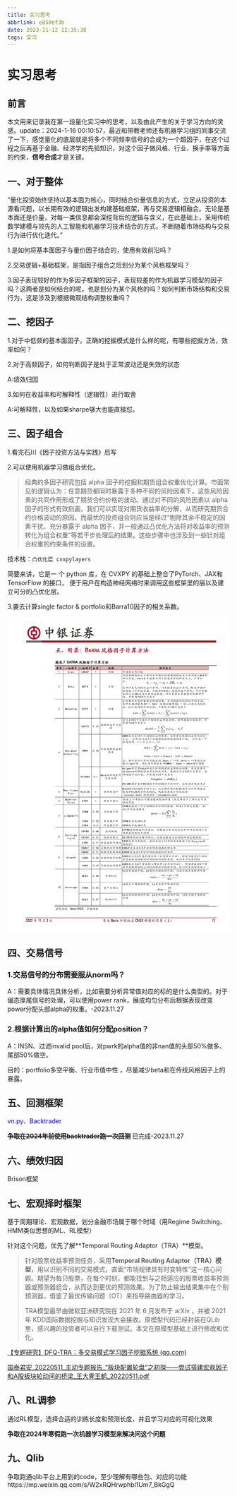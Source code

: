 ```yaml
---
title: 实习思考
abbrlink: e850ef3b
date: 2023-11-12 12:35:38
tags: 实习
---
```


# 实习思考

## 前言

​	本文用来记录我在第一段量化实习中的思考，以及由此产生的关于学习方向的灵感。
​	update：2024-1-16 00:10:57，最近和带教老师还有机器学习组的同事交流了一下，感觉量化的底层就是将多个不同频率信号的合成为一个超因子，在这个过程之后再基于金融、经济学的先验知识，对这个因子做风格、行业、换手率等方面的约束，**信号合成**才是关键。

## 一、对于整体

​	“量化投资始终坚持以基本面为核心，同时结合价量信息的方式，立足从投资的本源看问题，以长期有效的逻辑出发构建基础框架，再与交易逻辑相融合。无论是基本面还是价量，对每一类信息都会深挖背后的逻辑与含义，在此基础上，采用传统数学建模与领先的人工智能和机器学习技术结合的方式，不断随着市场结构与交易行为进行优化迭代。”

1.是如何将基本面因子与量价因子结合的，使用有效前沿吗？

2.交易逻辑+基础框架，是指因子组合之后划分为某个风格框架吗？

3.因子表现较好的作为多因子框架的因子，表现较差的作为机器学习模型的因子吗？这两者是如何结合的呢，也是划分为某个风格的吗？如何判断市场结构和交易行为，这是涉及到根据微观结构调整权重吗？

## 二、挖因子

1.对于中低频的基本面因子，正确的挖掘模式是什么样的呢，有哪些挖掘方法，效率如何？

2.对于高频因子，如何判断因子是处于正常波动还是失效的状态

A:绩效归因

3.如何在收益率和可解释性（逻辑性）进行取舍

A:可解释性，以及如果sharpe够大也能直接怼。

## 三、因子组合

1.看完石川《因子投资方法与实践》后写

2.可以使用机器学习做组合优化。

> 经典的多因子研究包括 alpha 因子的挖掘和期货组合权重优化计算。市面常见的逻辑认为：任意期货都同时暴露于多种不同的风险因素下，这些风险因素的共同作用形成了期货合约价格的波动。通过对不同的风险因素以 alpha 因子的形式有效刻画，我们可以实现对期货收益率的分解，从而研究期货合约价格波动的原因。而最优的投资组合则应当是经过“剔除其余不稳定的因素干扰、充分暴露于 alpha 因子，并一般通过凸优化方法将对收益率的预测转化为组合权重”等若干步处理后的结果。这些步骤中也涉及到一些针对组合权重的约束条件的设置。

技术栈：`凸优化层 cvxpylayers`

简要来讲，它是一 个 python 库，在 CVXPY 的基础上整合了PyTorch、JAX和 TensorFlow 的接口， 便于用户在构造神经网络时来调用这些框架里的层以及建立可分的凸优化层。

3.要去计算single factor & portfolio和Barra10因子的相关系数。

![提取自中银证券_20201103-中银证券-中银证券量化权益投资系列报告（二）：有关Barra中国权益CNE5模型的思考（上）](./实习思考/提取自中银证券_20201103-中银证券-中银证券量化权益投资系列报告（二）：有关Barra中国权益CNE5模型的思考（上）.png)



## 四、交易信号

### 1.交易信号的分布需要服从norm吗？

A：需要具体情况具体分析，比如需要分析异常值对应的标的是什么类型的。对于偏态厚尾信号的处理，可以使用power rank，展成均匀分布后根据表现改变power分配头部alpha的权重。-2023.11.27

### 2.根据计算出的alpha值如何分配position？

A：INSN、过滤invalid pool后，对pwrk的alpha值的非nan值的头部50%做多、尾部50%做空。

目的：portfolio多空平衡、行业市值中性 ，尽量减少beta和在传统风格因子上的暴露。

## 五、回测框架

<font color = blue>vn.py、Backtrader</font>

**~~争取在2024年前使用backtrader跑一次回测~~**	已完成-2023.11.27

## 六、绩效归因

Brison框架

## 七、宏观择时框架

基于周期理论、宏观数据，划分金融市场属于哪个时域（用Regime Switching、HMM类似思想的ML、RL模型）

针对这个问题，优先了解**Temporal Routing Adaptor（TRA）**模型。

> 针对股票收益率预测任务，采用**Temporal Routing Adaptor（TRA）模型**，用以识别不同的交易模式，直面“市场规律具有时变特性”这一核心问题。期望为每只股票，在每个时刻，都能找到与之相适应的股票收益率预测器或预测器组合，从而达到更优的预测效果。为了防止输出结果集中在个别预测器，借鉴了最优传输问题（OT）来指导路由器的学习。
>
> TRA模型最早由微软亚洲研究院在 2021 年 6 月发布于 arXiv ，并被 2021 年 KDD国际数据挖掘与知识发现大会接收。原模型代码已经封装在QLib里，感兴趣的投资者可以自行下载测试。本文在原模型基础上进行修改和优化。

[【专题研究】DFQ-TRA：多交易模式学习因子挖掘系统 (qq.com)](https://mp.weixin.qq.com/s/pSdRtVVegwn5w5tu3IIreQ?poc_token=HOYAeGWjlNdg2VF8t711Tsb2T_4ztnGQDu24dHle)

 [国泰君安_20220511_主动专题报告_“板块配置轮盘”之初探——尝试搭建宏观因子和A股板块轮动间的桥梁_王大霁王鹤_20220511.pdf](实习思考\国泰君安_20220511_主动专题报告_“板块配置轮盘”之初探——尝试搭建宏观因子和A股板块轮动间的桥梁_王大霁王鹤_20220511.pdf) 

## 八、RL调参

通过RL模型，选择合适的训练长度和预测长度，并且学习对应的可视化效果

**争取在2024年寒假跑一次机器学习模型来解决问这个问题**

## 九、Qlib

争取跑通qlib平台上用到的code，至少理解有哪些包、对应的功能https://mp.weixin.qq.com/s/W2xRQHrwphbl1Um7_BkGgQ



